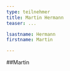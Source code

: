 ```yaml
---
type: teilnehmer
title: Martin Hermann
teaser: ...

lsastname: Hermann
firstname: Martin

---
```


##Martin